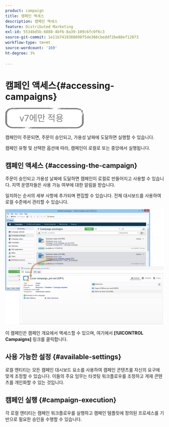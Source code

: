 ```yaml
---
product: campaign
title: 캠페인 액세스
description: 캠페인 액세스
feature: Distributed Marketing
exl-id: 5534bd5b-6888-4bf6-8a39-109c6fc0f6c3
source-git-commit: 1e11b7419388698f5de366cbeddf2be88ef12873
workflow-type: tm+mt
source-wordcount: '169'
ht-degree: 3%

---
```


# 캠페인 액세스{#accessing-campaigns}

![](../../assets/v7-only.svg)

캠페인이 주문되면, 주문이 승인되고, 가용성 날짜에 도달하면 실행할 수 있습니다.

캠페인 유형 및 선택한 옵션에 따라, 캠페인이 로컬로 또는 중앙에서 실행됩니다.

## 캠페인 액세스 {#accessing-the-campaign}

주문이 승인되고 가용성 날짜에 도달하면 캠페인이 로컬로 만들어지고 사용할 수 있습니다. 지역 운영자들은 사용 가능 여부에 대한 알림을 받습니다.

일치하는 순서의 세부 사항에 추가되며 편집할 수 있습니다. 전체 대시보드를 사용하여 로컬 수준에서 관리할 수 있습니다.

![](assets/mkg_dist_local_op_edit_new_op1.png)

이 캠페인은 캠페인 개요에서 액세스할 수 있으며, 여기에서 **[!UICONTROL Campaigns]** 링크를 클릭합니다.

## 사용 가능한 설정 {#available-settings}

로컬 엔티티는 모든 캠페인 대시보드 요소를 사용하여 캠페인 콘텐츠를 자신의 요구에 맞게 조정할 수 있습니다. 이들의 주요 임무는 타겟팅 워크플로우를 조정하고 게재 콘텐츠를 개인화할 수 있는 것입니다.

## 캠페인 실행 {#campaign-execution}

각 로컬 엔티티는 캠페인 워크플로우를 실행하고 캠페인 템플릿에 정의된 프로세스를 기반으로 필요한 승인을 수행할 수 있습니다.
